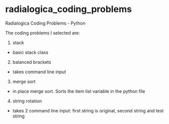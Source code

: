 # radialogica_coding_problems
Radialogica Coding Problems - Python

The coding problems I selected are:

1. stack

  * basic stack class

2. balanced brackets

  * takes command line input

3. merge sort
 
  * in place merge sort. Sorts the item list variable in the python file

4. string rotation

  * takes 2 command line input: first string is original, second string and test string



